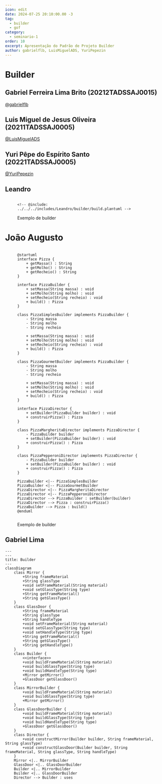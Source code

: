 ```yaml
---
icon: edit
date: 2024-07-25 20:10:00.00 -3
tag:
  - builder
  - gof
category:
  - seminario-1
order: 10
excerpt: Apresentação do Padrão de Projeto Builder
author: gabrielflb, LuisMiguelADS, YuriPepezin
---
```

# Builder

## Gabriel Ferreira Lima Brito (20212TADSSAJ0015)

[@gabrielflb](https://github.com/gabrielflb)

<!-- @include: ../../../includes/seminario-1-gabrielflb/README.md -->

## Luis Miguel de Jesus Oliveira (20211TADSSAJ0005)

[@LuisMiguelADS](https://github.com/LuisMiguelADS)

<!-- @include: ../../../includes/seminario-1-LuisMiguelADS/README.md -->

## Yuri Pêpe do Espírito Santo (20221TADSSAJ0005)

[@YuriPepezin](https://github.com/YuriPepezin)

<!-- @include: ../../../includes/seminario-1-YuriPepezin/ApYuri.md -->

## Leandro

<figure>

```plantuml

<!-- @include: ../../../includes/Leandro/builder/build.plantuml -->

```

<figcaption> Exemplo de builder</figcaption>
</figure>

# João Augusto

<figure>

```plantuml

@startuml
interface Pizza {
    + getMassa() : String
    + getMolho() : String
    + getRecheio() : String
}

interface PizzaBuilder {
    + setMassa(String massa) : void
    + setMolho(String molho) : void
    + setRecheio(String recheio) : void
    + build() : Pizza
}

class PizzaSimplesBuilder implements PizzaBuilder {
    - String massa
    - String molho
    - String recheio
    
    + setMassa(String massa) : void
    + setMolho(String molho) : void
    + setRecheio(String recheio) : void
    + build() : Pizza
}

class PizzaGourmetBuilder implements PizzaBuilder {
    - String massa
    - String molho
    - String recheio
    
    + setMassa(String massa) : void
    + setMolho(String molho) : void
    + setRecheio(String recheio) : void
    + build() : Pizza
}

interface PizzaDirector {
    + setBuilder(PizzaBuilder builder) : void
    + construirPizza() : Pizza
}

class PizzaMargheritaDirector implements PizzaDirector {
    - PizzaBuilder builder
    + setBuilder(PizzaBuilder builder) : void
    + construirPizza() : Pizza
}

class PizzaPepperoniDirector implements PizzaDirector {
    - PizzaBuilder builder
    + setBuilder(PizzaBuilder builder) : void
    + construirPizza() : Pizza
}

PizzaBuilder <|-- PizzaSimplesBuilder
PizzaBuilder <|-- PizzaGourmetBuilder
PizzaDirector <|-- PizzaMargheritaDirector
PizzaDirector <|-- PizzaPepperoniDirector
PizzaDirector --> PizzaBuilder : setBuilder(builder)
PizzaDirector --> Pizza : construirPizza()
PizzaBuilder --> Pizza : build()
@enduml


```
<figcaption> Exemplo de builder </figcaption>
</figure>

## Gabriel Lima

```mermaid
---
---
title: Builder
---
classDiagram
    class Mirror {
        +String frameMaterial
        +String glassType
        +void setFrameMaterial(String material)
        +void setGlassType(String type)
        +String getFrameMaterial()
        +String getGlassType()
    }
    class GlassDoor {
        +String frameMaterial
        +String glassType
        +String handleType
        +void setFrameMaterial(String material)
        +void setGlassType(String type)
        +void setHandleType(String type)
        +String getFrameMaterial()
        +String getGlassType()
        +String getHandleType()
    }
    class Builder {
        <<interface>>
        +void buildFrameMaterial(String material)
        +void buildGlassType(String type)
        +void buildHandleType(String type)
        +Mirror getMirror()
        +GlassDoor getGlassDoor()
    }
    class MirrorBuilder {
        +void buildFrameMaterial(String material)
        +void buildGlassType(String type)
        +Mirror getMirror()
    }
    class GlassDoorBuilder {
        +void buildFrameMaterial(String material)
        +void buildGlassType(String type)
        +void buildHandleType(String type)
        +GlassDoor getGlassDoor()
    }
    class Director {
        +void constructMirror(Builder builder, String frameMaterial, String glassType)
        +void constructGlassDoor(Builder builder, String frameMaterial, String glassType, String handleType)
    }
    Mirror <|.. MirrorBuilder
    GlassDoor <|.. GlassDoorBuilder
    Builder <|.. MirrorBuilder
    Builder <|.. GlassDoorBuilder
    Director --> Builder : uses
```
